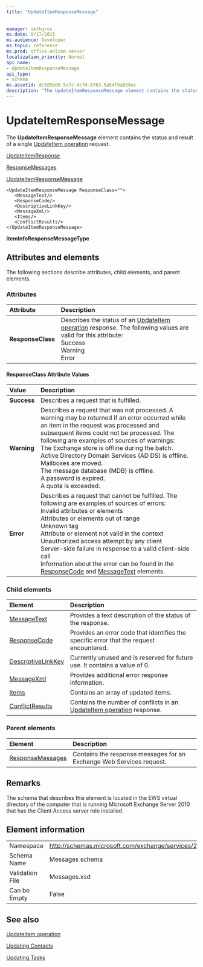 ```yaml
---
title: "UpdateItemResponseMessage"
 
 
manager: sethgros
ms.date: 9/17/2015
ms.audience: Developer
ms.topic: reference
ms.prod: office-online-server
localization_priority: Normal
api_name:
- UpdateItemResponseMessage
api_type:
- schema
ms.assetid: dc585b05-5afc-4c74-8763-5a54f9a650ec
description: "The UpdateItemResponseMessage element contains the status and result of a single UpdateItem operation request."
---
```


# UpdateItemResponseMessage

The **UpdateItemResponseMessage** element contains the status and result of a single [UpdateItem operation](updateitem-operation.md) request. 
  
[UpdateItemResponse](updateitemresponse.md)
  
[ResponseMessages](responsemessages.md)
  
[UpdateItemResponseMessage](updateitemresponsemessage.md)
  
```
<UpdateItemResponseMessage ResponseClass="">
   <MessageText/>
   <ResponseCode/>
   <DescriptiveLinkKey/>
   <MessageXml/>
   <Items/>
   <ConflictResults/>
</UpdateItemResponseMessage>
```

 **ItemInfoResponseMessageType**
## Attributes and elements

The following sections describe attributes, child elements, and parent elements.
  
### Attributes

|**Attribute**|**Description**|
|:-----|:-----|
|**ResponseClass** <br/> | Describes the status of an [UpdateItem operation](updateitem-operation.md) response. The following values are valid for this attribute:  <br/>  Success  <br/>  Warning  <br/>  Error  <br/> |
   
#### ResponseClass Attribute Values

|**Value**|**Description**|
|:-----|:-----|
|**Success** <br/> |Describes a request that is fulfilled.  <br/> |
|**Warning** <br/> | Describes a request that was not processed. A warning may be returned if an error occurred while an item in the request was processed and subsequent items could not be processed. The following are examples of sources of warnings:  <br/>  The Exchange store is offline during the batch.  <br/>  Active Directory Domain Services (AD DS) is offline.  <br/>  Mailboxes are moved.  <br/>  The message database (MDB) is offline.  <br/>  A password is expired.  <br/>  A quota is exceeded.  <br/> |
|**Error** <br/> | Describes a request that cannot be fulfilled. The following are examples of sources of errors:  <br/>  Invalid attributes or elements  <br/>  Attributes or elements out of range  <br/>  Unknown tag  <br/>  Attribute or element not valid in the context  <br/>  Unauthorized access attempt by any client  <br/>  Server-side failure in response to a valid client-side call  <br/>  Information about the error can be found in the [ResponseCode](responsecode.md) and [MessageText](messagetext.md) elements.  <br/> |
   
### Child elements

|**Element**|**Description**|
|:-----|:-----|
|[MessageText](messagetext.md) <br/> |Provides a text description of the status of the response.  <br/> |
|[ResponseCode](responsecode.md) <br/> |Provides an error code that identifies the specific error that the request encountered.  <br/> |
|[DescriptiveLinkKey](descriptivelinkkey.md) <br/> |Currently unused and is reserved for future use. It contains a value of 0.  <br/> |
|[MessageXml](messagexml.md) <br/> |Provides additional error response information.  <br/> |
|[Items](items.md) <br/> |Contains an array of updated items.  <br/> |
|[ConflictResults](conflictresults.md) <br/> |Contains the number of conflicts in an [UpdateItem operation](updateitem-operation.md) response.  <br/> |
   
### Parent elements

|**Element**|**Description**|
|:-----|:-----|
|[ResponseMessages](responsemessages.md) <br/> |Contains the response messages for an Exchange Web Services request.  <br/> |
   
## Remarks

The schema that describes this element is located in the EWS virtual directory of the computer that is running Microsoft Exchange Server 2010 that has the Client Access server role installed.
  
## Element information

|||
|:-----|:-----|
|Namespace  <br/> |http://schemas.microsoft.com/exchange/services/2006/messages  <br/> |
|Schema Name  <br/> |Messages schema  <br/> |
|Validation File  <br/> |Messages.xsd  <br/> |
|Can be Empty  <br/> |False  <br/> |
   
## See also



[UpdateItem operation](updateitem-operation.md)


[Updating Contacts](http://msdn.microsoft.com/library/9a865953-b94a-4229-b632-2dee433314be%28Office.15%29.aspx)
  
[Updating Tasks](http://msdn.microsoft.com/library/0a1bf360-d40c-4a99-929b-4c73a14394d5%28Office.15%29.aspx)

